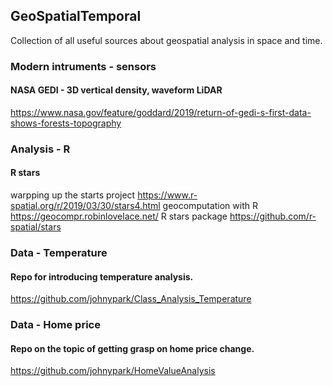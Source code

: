 ## GeoSpatialTemporal
Collection of all useful sources about geospatial analysis in space and time. 

### Modern intruments - sensors
#### NASA GEDI - 3D vertical density, waveform LiDAR 
https://www.nasa.gov/feature/goddard/2019/return-of-gedi-s-first-data-shows-forests-topography

### Analysis - R
#### R stars 
warpping up the starts project https://www.r-spatial.org/r/2019/03/30/stars4.html
geocomputation with R https://geocompr.robinlovelace.net/
R stars package https://github.com/r-spatial/stars


### Data - Temperature  
#### Repo for introducing temperature analysis. 
https://github.com/johnypark/Class_Analysis_Temperature

### Data - Home price 
#### Repo on the topic of getting grasp on home price change.
https://github.com/johnypark/HomeValueAnalysis
